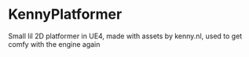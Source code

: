 # KennyPlatformer
Small lil 2D platformer in UE4, made with assets by kenny.nl, used to get comfy with the engine again
